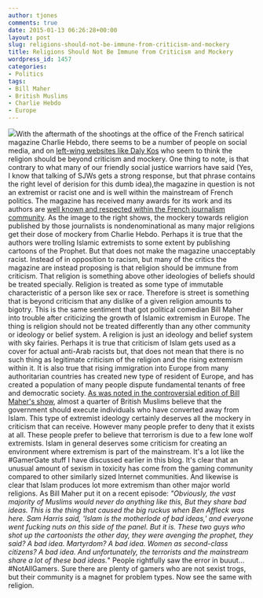 ```yaml
---
author: tjones
comments: true
date: 2015-01-13 06:26:28+00:00
layout: post
slug: religions-should-not-be-immune-from-criticism-and-mockery
title: Religions Should Not Be Immune from Criticism and Mockery
wordpress_id: 1457
categories:
- Politics
tags:
- Bill Maher
- British Muslims
- Charlie Hebdo
- Europe
---
```


![](http://www.theojones.name/wp-content/uploads/2015/01/011315_0655_ReligionsSh1.jpg)With the aftermath of the shootings at the office of the French satirical magazine Charlie Hebdo, there seems to be a number of people on social media, and on [left-wing websites like Daly Kos](http://www.dailykos.com/story/2015/01/10/1356555/-On-not-being-Charlie) who seem to think the religion should be beyond criticism and mockery. One thing to note, is that contrary to what many of our friendly social justice warriors have said (Yes, I know that talking of SJWs gets a strong response, but that phrase contains the right level of derision for this dumb idea),the magazine in question is not an extremist or racist one and is well within the mainstream of French politics. The magazine has received many awards for its work and its authors are [well known and respected within the French journalism community](http://www.cpj.org/blog/2015/01/charlie-hebdo-attack-unites-france-on-free-express.php).  As the image to the right shows, the mockery towards religion published by those journalists is nondenominational as many major religions get their dose of mockery from Charlie Hebdo. Perhaps it is true that the authors were trolling Islamic extremists to some extent by publishing cartoons of the Prophet. But that does not make the magazine unacceptably racist. Instead of in opposition to racism, but many of the critics the magazine are instead proposing is that religion should be immune from criticism. That religion is something above other ideologies of beliefs should be treated specially. Religion is treated as some type of immutable characteristic of a person like sex or race. Therefore is street is something that is beyond criticism that any dislike of a given religion amounts to bigotry. This is the same sentiment that got political comedian Bill Maher into trouble after criticizing the growth of Islamic extremism in Europe. The thing is religion should not be treated differently than any other community or ideology or belief system. A religion is just an ideology and belief system with sky fairies. Perhaps it is true that criticism of Islam gets used as a cover for actual anti-Arab racists but, that does not mean that there is no such thing as legitimate criticism of the religion and the rising extremism within it. It is also true that rising immigration into Europe from many authoritarian countries has created new type of resident of Europe, and has created a population of many people dispute fundamental tenants of free and democratic society. [As was noted in the controversial edition of Bill Maher's show](http://www.inquisitr.com/1743767/bill-maher-refuses-to-lay-off-islam-slings-more-insults-on-his-own-show/), almost a quarter of British Muslims believe that the government should execute individuals who have converted away from Islam. This type of extremist ideology certainly deserves all the mockery in criticism that can receive. However many people prefer to deny that it exists at all. These people prefer to believe that terrorism is due to a few lone wolf extremists. Islam in general deserves some criticism for creating an environment where extremism is part of the mainstream. It's a lot like the #GamerGate stuff I have discussed earlier in this blog. It's clear that an unusual amount of sexism in toxicity has come from the gaming community compared to other similarly sized Internet communities. And likewise is clear that Islam produces lot more extremism than other major world religions. As Bill Maher put it on a recent episode: _"Obviously, the vast majority of Muslims would never do anything like this, But they share bad ideas. This is the thing that caused the big ruckus when Ben Affleck was here. Sam Harris said, 'Islam is the motherlode of bad ideas,' and everyone went fucking nuts on this side of the panel. But it is. These two guys who shot up the cartoonists the other day, they were avenging the prophet, they said? A bad idea. Martyrdom? A bad idea. Women as second-class citizens? A bad idea. And unfortunately, the terrorists and the mainstream share a lot of these bad ideas._" People rightfully saw the error in buuut…  #NotAllGamers. Sure there are plenty of gamers who are not sexist trogs, but their community is a magnet for problem types. Now see the same with religion. 
